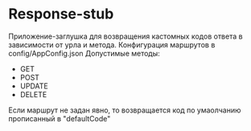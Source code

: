 # Response-stub
Приложение-заглушка для возвращения кастомных кодов ответа в зависимости от урла и метода.
Конфигурация маршрутов в config/AppConfig.json
Допустимые методы:
- GET
- POST
- UPDATE
- DELETE

Если маршрут не задан явно, то возвращается код по умаолчанию прописанный в "defaultCode"
